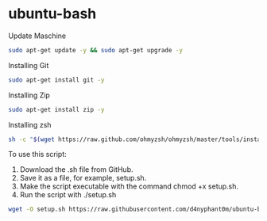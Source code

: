 # ubuntu-bash

Update Maschine

```bash
sudo apt-get update -y && sudo apt-get upgrade -y
```

Installing Git

```bash 
sudo apt-get install git -y
```

Installing Zip

```bash
sudo apt-get install zip -y
```

Installing zsh

```bash
sh -c "$(wget https://raw.github.com/ohmyzsh/ohmyzsh/master/tools/install.sh -O -)"
```


To use this script:
1. Download the .sh file from GitHub.
2. Save it as a file, for example, setup.sh.
3. Make the script executable with the command chmod +x setup.sh.
4. Run the script with ./setup.sh

```bash
wget -O setup.sh https://raw.githubusercontent.com/d4nyphant0m/ubuntu-bash/main/setup.sh && chmod +x setup.sh && ./setup.sh
```

